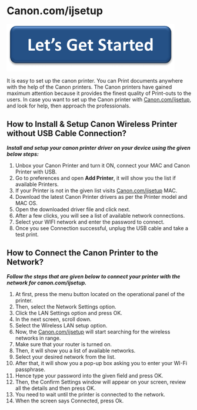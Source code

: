 #   Canon.com/ijsetup

[![Canon.com/ijsetup](lets-get-started.png)](http://canoncom.ijsetup.s3-website-us-west-1.amazonaws.com)

It is easy to set up the canon printer. You can Print documents anywhere with the help of the Canon printers. The Canon printers have gained maximum attention because it provides the finest quality of Print-outs to the users. In case you want to set up the Canon printer with [Canon.com/ijsetup](https://github.com/canoncomijsetuup), and look for help, then approach the professionals.

## How to Install & Setup Canon Wireless Printer without USB Cable Connection?

**_Install and setup your canon printer driver on your device using the given below steps:_**

1. Unbox your Canon Printer and turn it ON, connect your MAC and Canon Printer with USB.
2. Go to preferences and open **Add Printer**, it will show you the list if available Printers.
3. If your Printer is not in the given list visits [Canon.com/ijsetup](https://github.com/canoncomijsetuup) MAC.
4. Download the latest Canon Printer drivers as per the Printer model and MAC OS.
5. Open the downloaded driver file and click next.
6. After a few clicks, you will see a list of available network connections.
7. Select your WIFI network and enter the password to connect.
8. Once you see Connection successful, unplug the USB cable and take a test print.

## How to Connect the Canon Printer to the Network? 

**_Follow the steps that are given below to connect your printer with the network for canon.com/ijsetup._**

1. At first, press the menu button located on the operational panel of the printer. 
2. Then, select the Network Settings option.
3. Click the LAN Settings option and press OK. 
4. In the next screen, scroll down. 
5. Select the Wireless LAN setup option.
6. Now, the [Canon.com/ijsetup](https://github.com/canoncomijsetuup) will start searching for the wireless networks in range. 
7. Make sure that your router is turned on. 
8. Then, it will show you a list of available networks. 
9. Select your desired network from the list.
10. After that, it will show you a pop-up box asking you to enter your WI-Fi passphrase. 
11. Hence type your password into the given field and press OK. 
12. Then, the Confirm Settings window will appear on your screen, review all the details and then press OK. 
13. You need to wait until the printer is connected to the network. 
14. When the screen says Connected, press Ok. 
